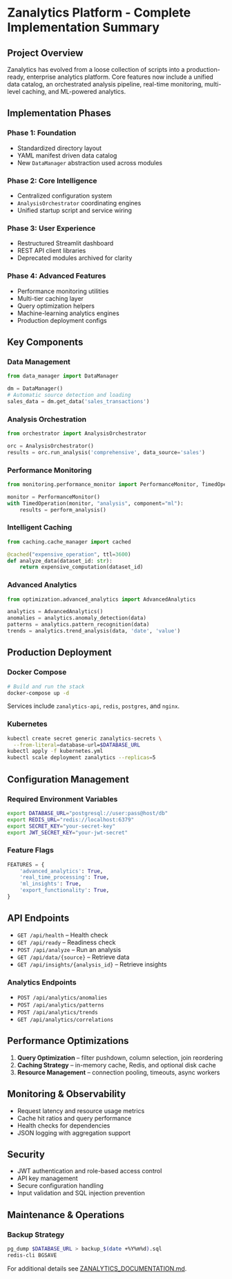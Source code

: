 # Zanalytics Platform - Complete Implementation Summary

## Project Overview

Zanalytics has evolved from a loose collection of scripts into a production-ready, enterprise analytics platform. Core features now include a unified data catalog, an orchestrated analysis pipeline, real-time monitoring, multi-level caching, and ML-powered analytics.

## Implementation Phases

### Phase 1: Foundation
- Standardized directory layout
- YAML manifest driven data catalog
- New `DataManager` abstraction used across modules

### Phase 2: Core Intelligence
- Centralized configuration system
- `AnalysisOrchestrator` coordinating engines
- Unified startup script and service wiring

### Phase 3: User Experience
- Restructured Streamlit dashboard
- REST API client libraries
- Deprecated modules archived for clarity

### Phase 4: Advanced Features
- Performance monitoring utilities
- Multi-tier caching layer
- Query optimization helpers
- Machine-learning analytics engines
- Production deployment configs

## Key Components

### Data Management
```python
from data_manager import DataManager

dm = DataManager()
# Automatic source detection and loading
sales_data = dm.get_data('sales_transactions')
```

### Analysis Orchestration
```python
from orchestrator import AnalysisOrchestrator

orc = AnalysisOrchestrator()
results = orc.run_analysis('comprehensive', data_source='sales')
```

### Performance Monitoring
```python
from monitoring.performance_monitor import PerformanceMonitor, TimedOperation

monitor = PerformanceMonitor()
with TimedOperation(monitor, "analysis", component="ml"):
    results = perform_analysis()
```

### Intelligent Caching
```python
from caching.cache_manager import cached

@cached("expensive_operation", ttl=3600)
def analyze_data(dataset_id: str):
    return expensive_computation(dataset_id)
```

### Advanced Analytics
```python
from optimization.advanced_analytics import AdvancedAnalytics

analytics = AdvancedAnalytics()
anomalies = analytics.anomaly_detection(data)
patterns = analytics.pattern_recognition(data)
trends = analytics.trend_analysis(data, 'date', 'value')
```

## Production Deployment

### Docker Compose
```bash
# Build and run the stack
docker-compose up -d
```
Services include `zanalytics-api`, `redis`, `postgres`, and `nginx`.

### Kubernetes
```bash
kubectl create secret generic zanalytics-secrets \
  --from-literal=database-url=$DATABASE_URL
kubectl apply -f kubernetes.yml
kubectl scale deployment zanalytics --replicas=5
```

## Configuration Management

### Required Environment Variables
```bash
export DATABASE_URL="postgresql://user:pass@host/db"
export REDIS_URL="redis://localhost:6379"
export SECRET_KEY="your-secret-key"
export JWT_SECRET_KEY="your-jwt-secret"
```

### Feature Flags
```python
FEATURES = {
    'advanced_analytics': True,
    'real_time_processing': True,
    'ml_insights': True,
    'export_functionality': True,
}
```

## API Endpoints
- `GET /api/health` – Health check
- `GET /api/ready` – Readiness check
- `POST /api/analyze` – Run an analysis
- `GET /api/data/{source}` – Retrieve data
- `GET /api/insights/{analysis_id}` – Retrieve insights

### Analytics Endpoints
- `POST /api/analytics/anomalies`
- `POST /api/analytics/patterns`
- `POST /api/analytics/trends`
- `GET /api/analytics/correlations`

## Performance Optimizations
1. **Query Optimization** – filter pushdown, column selection, join reordering
2. **Caching Strategy** – in-memory cache, Redis, and optional disk cache
3. **Resource Management** – connection pooling, timeouts, async workers

## Monitoring & Observability
- Request latency and resource usage metrics
- Cache hit ratios and query performance
- Health checks for dependencies
- JSON logging with aggregation support

## Security
- JWT authentication and role-based access control
- API key management
- Secure configuration handling
- Input validation and SQL injection prevention

## Maintenance & Operations

### Backup Strategy
```bash
pg_dump $DATABASE_URL > backup_$(date +%Y%m%d).sql
redis-cli BGSAVE
```

For additional details see [ZANALYTICS_DOCUMENTATION.md](ZANALYTICS_DOCUMENTATION.md).
